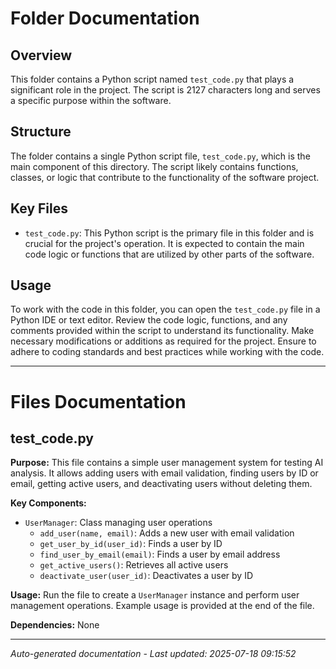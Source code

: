 # Folder Documentation

## Overview
This folder contains a Python script named `test_code.py` that plays a significant role in the project. The script is 2127 characters long and serves a specific purpose within the software.

## Structure
The folder contains a single Python script file, `test_code.py`, which is the main component of this directory. The script likely contains functions, classes, or logic that contribute to the functionality of the software project.

## Key Files
- `test_code.py`: This Python script is the primary file in this folder and is crucial for the project's operation. It is expected to contain the main code logic or functions that are utilized by other parts of the software.

## Usage
To work with the code in this folder, you can open the `test_code.py` file in a Python IDE or text editor. Review the code logic, functions, and any comments provided within the script to understand its functionality. Make necessary modifications or additions as required for the project. Ensure to adhere to coding standards and best practices while working with the code.

---

# Files Documentation

## test_code.py

**Purpose:** This file contains a simple user management system for testing AI analysis. It allows adding users with email validation, finding users by ID or email, getting active users, and deactivating users without deleting them.

**Key Components:**
- `UserManager`: Class managing user operations
  - `add_user(name, email)`: Adds a new user with email validation
  - `get_user_by_id(user_id)`: Finds a user by ID
  - `find_user_by_email(email)`: Finds a user by email address
  - `get_active_users()`: Retrieves all active users
  - `deactivate_user(user_id)`: Deactivates a user by ID
  
**Usage:** Run the file to create a `UserManager` instance and perform user management operations. Example usage is provided at the end of the file.

**Dependencies:** None

---
*Auto-generated documentation - Last updated: 2025-07-18 09:15:52*
